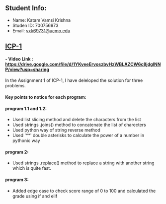 ## Student Info:
- Name: Katam Vamsi Krishna
- Studen ID: 700756973
- Email: vxk69731@ucmo.edu

## [ICP-1](https://github.com/kvamsi7/mscs/blob/mscs_nn/CS5720-Neural%20Network%20and%20Deep%20Learning/Assignments/ICP-1/ICP-1.ipynb)
 #### - Video Link : https://drive.google.com/file/d/1YKveeErvoszbvHzWBLAZCW6c8jdglNNP/view?usp=sharing

 In the Assignment 1 of ICP-1, I have deleloped the solution for three problems.
 
 #### Key points to notice for each program:
 
 #### program 1.1 and 1.2: 
   - Used list slicing method and delete the characters from the list
   - Used strings .joins() method to concatenate the list of charecters 
   - Used python way of string reverse method
   - Used '**' double asterisks to calculate the power of a number in pythonic way

 #### program 2:
   - Used strings .replace() method to replace a string with another string which is quite fast.

 #### program 3:
   - Added edge case to check score range of 0 to 100 and calculated the grade using if and elif

